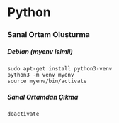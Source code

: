 # Python

### Sanal Ortam Oluşturma
##### Debian (myenv isimli)
    sudo apt-get install python3-venv
    python3 -m venv myenv
    source myenv/bin/activate
    
##### Sanal Ortamdan Çıkma
    deactivate

